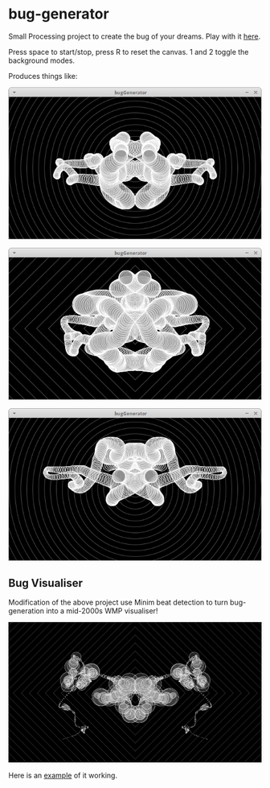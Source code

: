 # bug-generator
Small Processing project to create the bug of your dreams. Play with it [here](http://www.deadcells.org/bug-generator/).

Press space to start/stop, press R to reset the canvas. 1 and 2 toggle the background modes.

Produces things like:

![Tendril 1](buggen1.png)

![Tendril 2](buggen2.png)

![Tendril 3](buggen3.png)

## Bug Visualiser

Modification of the above project use Minim beat detection to turn bug-generation into a mid-2000s WMP visualiser!

![Visualiser](bugvis.png)

Here is an [example](https://vimeo.com/134623868) of it working.
